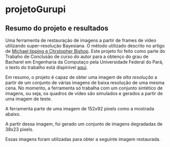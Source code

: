 # projetoGurupi
## Resumo do projeto e resultados
Uma ferramenta de restauração de imagens a partir de frames de vídeo utilizando super-resolução Bayesiana.
O método utilizado  descrito no artigo de [Michael tipping e Chrstopher Bishop](http://www.cs.cmu.edu/~kangli/doc/papers/tipping03.pdf).
Este projeto foi feito como parte do Trabaho de Conclusão de curso do autor para a obtenço do grau de Bacharel em Engenharia da Computaço pela Universidade Federal do Pará, o texto do trabalho está dispinível [aqui](https://github.com/danchieta/projetoGurupi_texto/blob/master/projetoGurupi.pdf).

Em resumo, o projeto é capaz de obter uma imagem de _alta resolução_ a partir de um conjunto de várias imagens de
baixa resolução de uma mesma cena.
No momento, a ferramenta só trabalha com um conjunto sintético de imagens,
ou seja, os quadros de vídeo são simulados e gerados a partir de uma imagem de teste.

A ferramenta parte de uma imagem de 152x92 pixels como a mostrada abaixo.

A partir dessa imagem, foi gerado um conjunto de imagens degradadas de 38x23 pixels.

Essas imagens foram utilizadas para obter a seguinte imagem restaurada.

